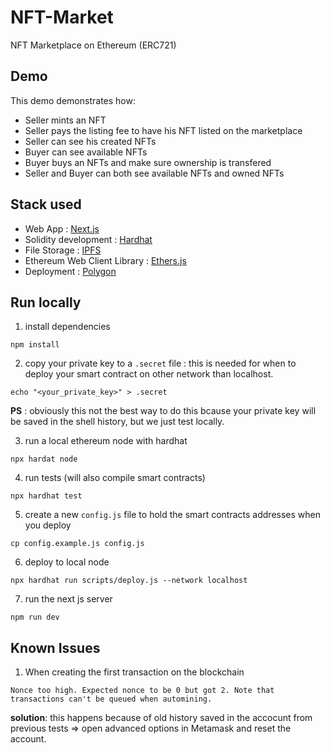# NFT-Market

NFT Marketplace on Ethereum (ERC721)

## Demo

This demo demonstrates how:

- Seller mints an NFT
- Seller pays the listing fee to have his NFT listed on the marketplace
- Seller can see his created NFTs
- Buyer can see available NFTs
- Buyer buys an NFTs and make sure ownership is transfered
- Seller and Buyer can both see available NFTs and owned NFTs

## Stack used

- Web App : [Next.js](https://nextjs.org/)
- Solidity development : [Hardhat](https://hardhat.org/)
- File Storage : [IPFS](https://ipfs.io/)
- Ethereum Web Client Library : [Ethers.js](https://docs.ethers.io/v5/)
- Deployment : [Polygon](https://polygon.technology/)

## Run locally

1. install dependencies

```shell
npm install
```

2. copy your private key to a `.secret` file : this is needed for when to deploy your smart contract on other network than localhost.

```
echo "<your_private_key>" > .secret
```

**PS** : obviously this not the best way to do this bcause your private key will be saved in the shell history, but we just test locally.

3. run a local ethereum node with hardhat

```shell
npx hardat node
```

4. run tests (will also compile smart contracts)

```shell
npx hardhat test
```

5. create a new `config.js` file to hold the smart contracts addresses when you deploy

```
cp config.example.js config.js
```

6. deploy to local node

```
npx hardhat run scripts/deploy.js --network localhost
```

7. run the next js server

```
npm run dev
```

## Known Issues

1. When creating the first transaction on the blockchain

```
Nonce too high. Expected nonce to be 0 but got 2. Note that transactions can't be queued when automining.
```

**solution**: this happens because of old history saved in the accocunt from previous tests => open advanced options in Metamask and reset the account.
